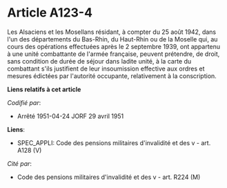 # Article A123-4

Les Alsaciens et les Mosellans résidant, à compter du 25 août 1942, dans l'un des départements du Bas-Rhin, du Haut-Rhin ou
de la Moselle qui, au cours des opérations effectuées après le 2 septembre 1939, ont appartenu à une unité combattante de
l'armée française, peuvent prétendre, de droit, sans condition de durée de séjour dans ladite unité, à la carte du combattant
s'ils justifient de leur insoumission effective aux ordres et mesures édictées par l'autorité occupante, relativement à la
conscription.

**Liens relatifs à cet article**

_Codifié par_:

  - Arrêté 1951-04-24 JORF 29 avril 1951

**Liens**:

  - SPEC_APPLI: Code des pensions militaires d'invalidité et des v - art. A128 (V)

_Cité par_:

  - Code des pensions militaires d'invalidité et des v - art. R224 (M)
